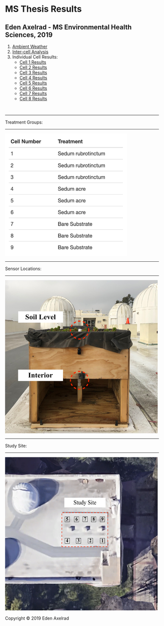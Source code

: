 # MS Thesis Results
## Eden Axelrad - MS Environmental Health Sciences, 2019
1. [Ambient Weather](hello-website/Ambient_Weather.html)
2. [Inter-cell Analysis](hello-website/Interior_Temp_ANOVA.html)
3. Individual Cell Results:
   - [Cell 1 Results](hello-website/Cell_1_Results.html) 
   - [Cell 2 Results](hello-website/Cell_2_Results.html) 
   - [Cell 3 Results](hello-website/Cell_3_Results.html) 
   - [Cell 4 Results](hello-website/Cell_4_Results.html) 
   - [Cell 5 Results](hello-website/Cell_5_Results.html) 
   - [Cell 6 Results](hello-website/Cell_6_Results.html) 
   - [Cell 7 Results](hello-website/Cell_7_Results.html) 
   - [Cell 8 Results](hello-website/Cell_8_Results.html) 


 <br>
 
***
Treatment Groups:  
***
 <img src="hello-website/Cell Treatments Table.png" width="400" height="400">
 
*** 
Sensor Locations:
***
 <img src="hello-website/sensor locations.jpeg" width="500" height="500">
 
*** 
Study Site:
***
 <img src="hello-website/study site birds eye.png" width="500" height="500">
 
<p>Copyright &copy; 2019 Eden Axelrad
